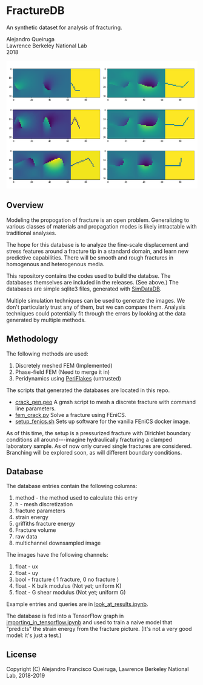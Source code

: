 # FractureDB

An synthetic dataset for analysis of fracturing.

Alejandro Queiruga  
Lawrence Berkeley National Lab  
2018

![fracture_pic.png](fracture_pic.png)

## Overview

Modeling the propogation of fracture is an open problem. Generalizing to various classes of materials and propagation modes is likely intractable with traditional analyses.

The hope for this database is to analyze the fine-scale displacement
and stress features around a fracture tip in a standard domain, and learn new
predictive capabilities.
There will be smooth and rough fractures in homogenous and heterogenous media.

This repository contains the codes used to build the databse.
The databases themselves are included in the releases. (See above.)
The databases are simple sqlite3 files, generated with [SimDataDB](https://github.com/afqueiruga/SimDataDB).

Multiple simulation techniques can be used to generate the images.
We don't particularly trust any of them, but we can compare them.
Analysis techniques could potentially fit through the errors by 
looking at the data generated by multiple methods.

## Methodology

The following methods are used:

1. Discretely meshed FEM (Implemented)
2. Phase-field FEM (Need to merge it in)
3. Peridynamics using [PeriFlakes](https://github.com/afqueiruga/PeriFlakes) (untrusted)

The scripts that generated the databases are located in this repo.

- [crack_gen.geo](crack_gen.geo) A gmsh script to mesh a discrete fracture with command line parameters.
- [fem_crack.py](fem_crack.py) Solve a fracture using FEniCS.
- [setup_fenics.sh](setup_fenics.sh) Sets up software for the vanilla FEniCS docker image.

As of this time, the setup is a pressurized fracture with Dirichlet boundary conditions all around---imagine hydraulically fracturing a clamped laboratory sample. As of now only curved single fractures are considered. Branching will be explored soon, as will different boundary conditions.

## Database

The database entries contain the following columns:

1. method - the method used to calculate this entry
2. h - mesh discretization
3. fracture parameters
4. strain energy
5. griffiths fracture energy
5. Fracture volume
6. raw data
7. multichannel downsampled image

The images have the following channels:

1. float - ux
2. float - uy
3. bool - fracture ( 1 fracture, 0 no fracture )
4. float - K bulk modulus (Not yet; uniform K)
5. float - G shear modulus (Not yet; uniform G)

Example entries and queries are in [look_at_results.ipynb](look_at_results.ipynb).

The database is fed into a TensorFlow graph in [importing_in_tensorflow.ipynb](importing_in_tensorflow.ipynb) and used to train a naive model that "predicts" the strain energy from the fracture picture. 
(It's not a very good model: it's just a test.)

## License

Copyright (C) Alejandro Francisco Queiruga, Lawrence Berkeley National Lab, 2018-2019

